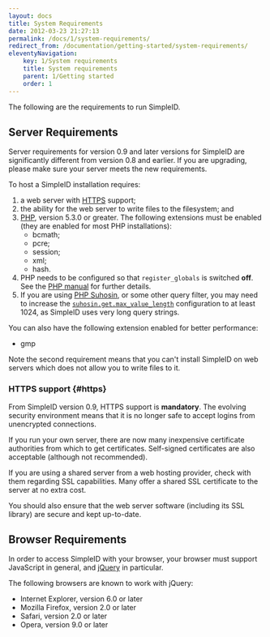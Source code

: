 ```yaml
---
layout: docs
title: System Requirements
date: 2012-03-23 21:27:13
permalink: /docs/1/system-requirements/
redirect_from: /documentation/getting-started/system-requirements/
eleventyNavigation:
    key: 1/System requirements
    title: System requirements
    parent: 1/Getting started
    order: 1
---
```


The following are the requirements to run SimpleID.

## Server Requirements

<div class="note">Server requirements for version 0.9 and later versions for SimpleID are significantly different from version 0.8 and earlier.  If you are upgrading, please make sure your server meets the new requirements.</div>

To host a SimpleID installation requires:

1. a web server with [HTTPS](#https) support;
2. the ability for the web server to write files to the filesystem; and
3. [PHP](http://www.php.net/), version 5.3.0 or greater.  The following extensions must be enabled (they are enabled for most PHP installations):
    - bcmath;
    - pcre;
    - session;
    - xml;
    - hash.
4. PHP needs to be configured so that <code>register_globals</code> is switched **off**. See the [PHP manual](http://www.php.net/manual/en/security.globals.php) for further details.
5. If you are using [PHP Suhosin](http://www.hardened-php.net/suhosin/index.html), or some other query filter, you may need to increase the [`suhosin.get.max_value_length`](http://www.hardened-php.net/suhosin/configuration.html#suhosin.get.max_value_length) configuration to at least 1024, as SimpleID uses very long query strings.

You can also have the following extension enabled for better performance:

- gmp

Note the second requirement means that you can't install SimpleID on web servers which does not allow you to write files to it.

### HTTPS support {#https}

From SimpleID version 0.9, HTTPS support is **mandatory**.  The evolving security environment means that it is no longer safe to accept logins from unencrypted connections.

If you run your own server, there are now many inexpensive certificate authorities from which to get certificates.  Self-signed certificates are also acceptable (although not recommended).

If you are using a shared server from a web hosting provider, check with them regarding SSL capabilities.  Many offer a shared SSL certificate to the server at no extra cost.

You should also ensure that the web server software (including its SSL library) are secure and kept up-to-date.

## Browser Requirements

In order to access SimpleID with your browser, your browser must support JavaScript in general, and [jQuery](http://jquery.com/) in particular.

The following browsers are known to work with jQuery:

- Internet Explorer, version 6.0 or later
- Mozilla Firefox, version 2.0 or later
- Safari, version 2.0 or later
- Opera, version 9.0 or later
